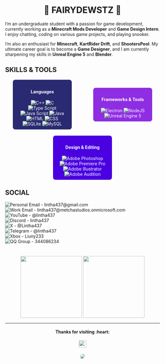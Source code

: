 <h1 align="center">🌟 FAIRYDEWSTZ 🌟</h1>

I’m an undergraduate student with a passion for game development, currently working as a **Minecraft Mods Developer** and **Game Design Intern**. I enjoy chatting, coding on various game projects, and playing snooker.  

I’m also an enthusiast for **Minecraft**, **KartRider Drift**, and **ShootersPool**. My ultimate career goal is to become a **Game Designer**, and I am currently sharpening my skills in **Unreal Engine 5** and **Blender**.  



## **SKILLS & TOOLS**  

<div style="display: flex; justify-content: space-around; align-items: center; flex-wrap: wrap; text-align: center; gap: 20px; margin: 20px 0;">
  <div style="background: #2A2A72; border-radius: 8px; padding: 10px 20px; color: #fff; width: 30%;">
    <h4>Languages</h4>
    <img alt="C++" src="https://img.shields.io/badge/-C++-grey?style=for-the-badge&logo=cplusplus&logoColor=white&labelColor=8E2DE2">
    <img alt="C" src="https://img.shields.io/badge/-C-grey?style=for-the-badge&logo=c&logoColor=white&labelColor=8E2DE2">
    <img alt="Type Script" src="https://img.shields.io/badge/-Type Script-grey?style=for-the-badge&logo=typescript&logoColor=white&labelColor=8E2DE2">
    <img alt="Java Script" src="https://img.shields.io/badge/-Java Script-grey?style=for-the-badge&logo=javascript&logoColor=white&labelColor=8E2DE2">
    <img alt="Java" src="https://img.shields.io/badge/-Java-grey?style=for-the-badge&logo=coffeescript&logoColor=white&labelColor=8E2DE2">
    <img alt="HTML" src="https://img.shields.io/badge/-HTML-grey?style=for-the-badge&logo=html5&logoColor=white&labelColor=8E2DE2">
    <img alt="CSS" src="https://img.shields.io/badge/-CSS-grey?style=for-the-badge&logo=css3&logoColor=white&labelColor=8E2DE2">
    <img alt="SQLite" src="https://img.shields.io/badge/-SQLite-grey?style=for-the-badge&logo=sqlite&logoColor=white&labelColor=8E2DE2">
    <img alt="MySQL" src="https://img.shields.io/badge/-MySQL-grey?style=for-the-badge&logo=mysql&logoColor=white&labelColor=8E2DE2">
  </div>
  <div style="background: #8E2DE2; border-radius: 8px; padding: 10px 20px; color: #fff; width: 30%;">
    <h4>Frameworks & Tools</h4>
    <img alt="Electron" src="https://img.shields.io/badge/-Electron-grey?style=for-the-badge&logo=electron&logoColor=white&labelColor=8E2DE2">
    <img alt="NodeJS" src="https://img.shields.io/badge/-NodeJS-grey?style=for-the-badge&logo=nodedotjs&logoColor=white&labelColor=8E2DE2">
    <img alt="Unreal Engine 5" src="https://img.shields.io/badge/-Unreal Engine 5-grey?style=for-the-badge&logo=unrealengine&logoColor=white&labelColor=8E2DE2">
  </div>
  <div style="background: #4A00E0; border-radius: 8px; padding: 10px 20px; color: #fff; width: 30%;">
    <h4>Design & Editing</h4>
    <img alt="Adobe Photoshop" src="https://img.shields.io/badge/-Adobe Photoshop-grey?style=for-the-badge&logo=adobephotoshop&logoColor=white&labelColor=8E2DE2">
    <img alt="Adobe Premiere Pro" src="https://img.shields.io/badge/-Adobe Premiere Pro-grey?style=for-the-badge&logo=adobepremierepro&logoColor=white&labelColor=8E2DE2">
    <img alt="Adobe Illustrator" src="https://img.shields.io/badge/-Adobe Illustrator-grey?style=for-the-badge&logo=adobeillustrator&logoColor=white&labelColor=8E2DE2">
    <img alt="Adobe Audition" src="https://img.shields.io/badge/-Adobe Audition-grey?style=for-the-badge&logo=adobeaudition&logoColor=white&labelColor=8E2DE2">
  </div>
</div>  



## **SOCIAL**  
![Personal Email - lintha437@gmail.com](https://img.shields.io/badge/-lintha437%40gmail.com-grey?style=for-the-badge&logo=gmail&logoColor=white&logoSize=100&label=Personal%20Email&labelColor=8E2DE2&link=mailto%3Alintha437%40gmail.com)  
![Work Email - lintha437@metchastudios.onmicrosoft.com](https://img.shields.io/badge/-lintha437%40metchastudios.onmicrosoft.com-grey?style=for-the-badge&logo=gmail&logoColor=white&logoSize=100&label=Work%20Email&labelColor=8E2DE2&link=mailto%3Alintha437%40metchastudios.onmicrosoft.com)  
![YouTube - @lintha437](https://img.shields.io/badge/-%40lintha437-grey?style=for-the-badge&logo=youtube&logoColor=white&logoSize=100&label=YouTube&labelColor=8E2DE2&link=https%3A%2F%2Fwww.youtube.com%2F%40lintha437)  
![Discord - lintha437](https://img.shields.io/badge/-lintha437-grey?style=for-the-badge&logo=discord&logoColor=white&logoSize=100&label=Discord&labelColor=8E2DE2)  
![X - @Lintha437](https://img.shields.io/badge/-%40Lintha437-grey?style=for-the-badge&logo=x&logoColor=white&label=X&labelColor=8E2DE2&link=https%3A%2F%2Fx.com%2FLintha437)  
![Telegram - @lintha437](https://img.shields.io/badge/-%40lintha437-grey?style=for-the-badge&logo=telegram&logoColor=white&label=Telegram&labelColor=8E2DE2&link=https%3A%2F%2Ft.me%2Flintha437)  
![Xbox - Liuny233](https://img.shields.io/badge/-Liuny233-grey?style=for-the-badge&logo=youtubegaming&logoColor=white&label=Xbox&labelColor=8E2DE2)  
![QQ Group - 344086234](https://img.shields.io/badge/-344086234-grey?style=for-the-badge&logo=tencentqq&logoColor=white&label=QQ%20Group&labelColor=8E2DE2&link=https%3A%2F%2Fqm.qq.com%2Fq%2FEXBovFw7Ha)  
  
# 
  
<div align="center">
  <img src="https://github-readme-stats.vercel.app/api/top-langs/?username=Lintha437&layout=donut&theme=radical&title_color=8E2DE2&text_color=fff" height="200px">
  <img src="https://github-readme-stats.vercel.app/api?username=Lintha437&show_icons=true&theme=radical&title_color=8E2DE2&text_color=fff&icon_color=8E2DE2" height="200px">
</div>  

  
---

<!--
<div align="center">
  <img src="https://komarev.com/ghpvc/?username=Lintha437&color=8E2DE2&style=for-the-badge" height="64">
</div>
-->



<div align="center">
  <h4>Thanks for visiting :heart:</h4>
  <img src="https://profile-counter.glitch.me/Lintha437/count.svg" height="24">
</div>

<div align="center">
  <img src="https://imgur.com/rilHVxA.png" style="border-radius: 8px; margin-top: 20px; max-width: 100%;">
</div>





<!--
**Lintha437/lintha437** is a ✨ _special_ ✨ repository because its `README.md` (this file) appears on your GitHub profile.

Here are some ideas to get you started:

- 🔭 I’m currently working on ...
- 🌱 I’m currently learning ...
- 👯 I’m looking to collaborate on ...
- 🤔 I’m looking for help with ...
- 💬 Ask me about ...
- 📫 How to reach me: ...
- 😄 Pronouns: ...
- ⚡ Fun fact: ...
-->
